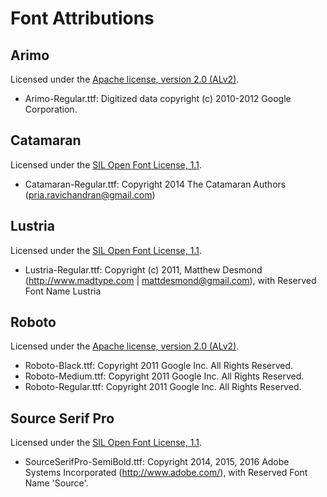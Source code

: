 
# Font Attributions

## Arimo

Licensed under the [Apache license, version 2.0 (ALv2)](https://www.apache.org/licenses/LICENSE-2.0).

* Arimo-Regular.ttf: Digitized data copyright (c) 2010-2012 Google Corporation.

## Catamaran

Licensed under the [SIL Open Font License, 1.1](https://scripts.sil.org/cms/scripts/page.php?site_id=nrsi&id=OFL).

* Catamaran-Regular.ttf: Copyright 2014 The Catamaran Authors (pria.ravichandran@gmail.com)

## Lustria

Licensed under the [SIL Open Font License, 1.1](https://scripts.sil.org/cms/scripts/page.php?site_id=nrsi&id=OFL).

* Lustria-Regular.ttf: Copyright (c) 2011, Matthew Desmond (<http://www.madtype.com> | mattdesmond@gmail.com), with Reserved Font Name Lustria

## Roboto

Licensed under the [Apache license, version 2.0 (ALv2)](https://www.apache.org/licenses/LICENSE-2.0).

* Roboto-Black.ttf: Copyright 2011 Google Inc. All Rights Reserved.
* Roboto-Medium.ttf: Copyright 2011 Google Inc. All Rights Reserved.
* Roboto-Regular.ttf: Copyright 2011 Google Inc. All Rights Reserved.

## Source Serif Pro

Licensed under the [SIL Open Font License, 1.1](https://scripts.sil.org/cms/scripts/page.php?site_id=nrsi&id=OFL).

* SourceSerifPro-SemiBold.ttf: Copyright 2014, 2015, 2016 Adobe Systems Incorporated (<http://www.adobe.com/>), with Reserved Font Name 'Source'.
